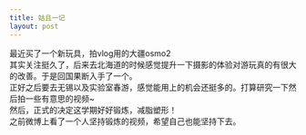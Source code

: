 ```yaml
---
title: 姑且一记
layout: post
---
```

最近买了一个新玩具，拍vlog用的大疆osmo2   
其实关注挺久了，后来去北海道的时候感觉提升一下摄影的体验对游玩真的有很大的改善。于是回国果断入手了一个。   
正好之后要去无锡以及实验室春游，感觉能用上的机会还挺多的。打算研究一下然后拍一些有意思的视频~  
然后，正式的决定这学期好好锻炼，减脂塑形！   
之前微博上看了一个人坚持锻炼的视频，希望自己也能坚持下去。